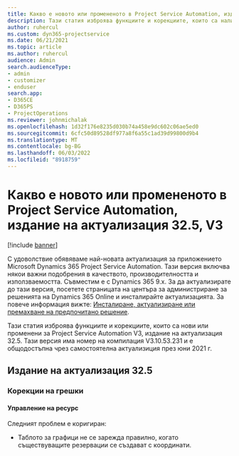 ```yaml
---
title: Какво е новото или промененото в Project Service Automation, издание на актуализация 32.5, V3
description: Тази статия изброява функциите и корекциите, които са налични в Project Service Automation V3, издание на актуализация 32.5, V3.
author: ruhercul
ms.custom: dyn365-projectservice
ms.date: 06/21/2021
ms.topic: article
ms.author: ruhercul
audience: Admin
search.audienceType:
- admin
- customizer
- enduser
search.app:
- D365CE
- D365PS
- ProjectOperations
ms.reviewer: johnmichalak
ms.openlocfilehash: 1d32f176e8235d030b74a458e9dc602c06ae5ed0
ms.sourcegitcommit: 6cfc50d89528df977a8f6a55c1ad39d99800d9b4
ms.translationtype: MT
ms.contentlocale: bg-BG
ms.lasthandoff: 06/03/2022
ms.locfileid: "8918759"
---
```

# <a name="whats-new-or-changed-in-project-service-automation-update-release-325-v3"></a>Какво е новото или промененото в Project Service Automation, издание на актуализация 32.5, V3

[!include [banner](../includes/psa-now-project-operations.md)]

С удоволствие обявяваме най-новата актуализация за приложението Microsoft Dynamics 365 Project Service Automation. Тази версия включва някои важни подобрения в качеството, производителността и използваемостта. Съвместим е с Dynamics 365 9.x. За да актуализирате до тази версия, посетете страницата на центъра за администриране за решенията на Dynamics 365 Online и инсталирайте актуализацията. За повече информация вижте: [Инсталиране, актуализиране или премахване на предпочитано решение](/power-platform/admin/install-remove-preferred-solution).

Тази статия изброява функциите и корекциите, които са нови или променени за Project Service Automation V3, издание на актуализация 32.5. Тази версия има номер на компилация V3.10.53.231 и е общодостъпна чрез самостоятелна актуализиция през юни 2021 г.

## <a name="update-release-325"></a>Издание на актуализация 32.5

### <a name="bug-fixes"></a>Корекции на грешки

#### <a name="resource-management"></a>Управление на ресурс

Следният проблем е коригиран:

- Таблото за графици не се зарежда правилно, когато съществуващите резервации се създават с координати.

